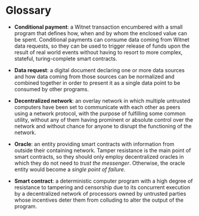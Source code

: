# Glossary

- __Conditional payment__: a Witnet transaction encumbered with a small program that defines how, when and by whom the enclosed value can be spent. Conditional payments can consume data coming from Witnet data requests, so they can be used to trigger release of funds upon the result of real world events without having to resort to more complex, stateful, turing-complete smart contracts.

- __Data request__: a digital document declaring one or more data sources and how data coming from those sources can be normalized and combined together in order to present it as a single data point to be consumed by other programs.

- __Decentralized network__: an overlay network in which multiple untrusted computers have been set to communicate with each other as peers using a network protocol, with the purpose of fulfilling some common utility, without any of them having prominent or absolute control over the network and without chance for anyone to disrupt the functioning of the network.

- __Oracle__: an entity providing smart contracts with information from outside their containing network. Tamper resistance is the main point of smart contracts, so they should only employ decentralized oracles in which they do not need to _trust the messenger_. Otherwise, the oracle entity would become a _single point of failure_. 

- __Smart contract__: a deterministic computer program with a high degree of resistance to tampering and censorship due to its concurrent execution by a decentralized network of processors owned by untrusted parties whose incentives deter them from colluding to alter the output of the program.